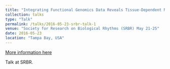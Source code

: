 ```yaml
---
title: "Integrating Functional Genomics Data Reveals Tissue-Dependent Mechanisms Underlying Circadian Gene Expression"
collection: talks
type: "Talk"
permalink: /talks/2016-05-23-srbr-talk-1
venue: "Society for Research on Biological Rhythms (SRBR) May 21-25"
date: 2016-05-23
location: "Tampa Bay, USA"
---
```


[More information here](http://example3.com)

Talk at SRBR.
